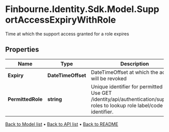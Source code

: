 # Finbourne.Identity.Sdk.Model.SupportAccessExpiryWithRole
Time at which the support access granted for a role expires

## Properties

Name | Type | Description | Notes
------------ | ------------- | ------------- | -------------
**Expiry** | **DateTimeOffset** | DateTimeOffset at which the access will be revoked | 
**PermittedRole** | **string** | Unique identifier for permitted role.   Use GET /identity/api/authentication/support-roles to lookup role label/code from identifier. | 

[Back to Model list](../README.md#documentation-for-models) &#8226; [Back to API list](../README.md#documentation-for-api-endpoints) &#8226; [Back to README](../README.md)

